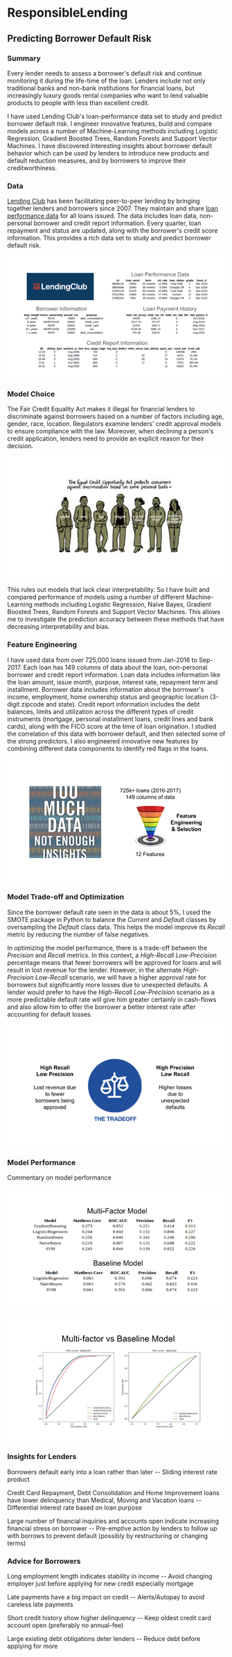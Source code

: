 # ResponsibleLending
## Predicting Borrower Default Risk

### Summary
Every lender needs to assess a borrower's default risk and continue monitoring it during the life-time of the loan. Lenders include not only traditional banks and non-bank institutions for financial loans, but increasingly luxury goods rental companies who want to lend valuable products to people with less than excellent credit.

I have used Lending Club's loan-performance data set to study and predict borrower default risk. I engineer innovative features, build and compare models across a number of Machine-Learning methods including Logistic Regression, Gradient Boosted Trees, Random Forests and Support Vector Machines. I have discovered interesting insights about borrower default behavior which can be used by lenders to introduce new products and default reduction measures, and by borrowers to improve their creditworthiness.

### Data
[Lending Club](https://www.lendingclub.com/) has been facilitating peer-to-peer lending by bringing together lenders and borrowers since 2007. They maintain and share [loan performance data](https://www.lendingclub.com/info/download-data.action) for all loans issued. The data includes loan data, non-personal borrower and credit report information. Every quarter, loan repayment and status are updated, along with the borrower's credit score information. This provides a rich data set to study and predict borrower default risk.

![](img/LC_Data_Slide.png "Sample Data")


### Model Choice 
The Fair Credit Equality Act makes it illegal for financial lenders to discriminate against borrowers based on a number of factors including age, gender, race, location. Regulators examine lenders' credit approval models to ensure compliance with the law. Moreover, when declining a person's credit application, lenders need to provide an explicit reason for their decision. 

![](img/EqualCreditOppActSlide.png "Equal Credit Opportunity Act")

This rules out models that lack clear interpretability. So I have built and compared performance of models using a number of different Machine-Learning methods including Logistic Regression, Naive Bayes, Gradient Boosted Trees, Random Forests and Support Vector Machines. This allows me to investigate the prediction accuracy between these methods that have decreasing interpretability and bias.


### Feature Engineering
I have used data from over 725,000 loans issued from Jan-2016 to Sep-2017. Each loan has 149 columns of data about the loan, non-personal borrower and credit report information. Loan data includes information like the loan amount, issue month, purpose, interest rate, repayment term and installment. Borrower data includes information about the borrower's income, employment, home ownership status and geographic location (3-digit zipcode and state). Credit report information includes the debt balances, limits and utilization across the different types of credit instruments (mortgage, personal installment loans, credit lines and bank cards), along with the FICO score at the time of loan origination. I studied the correlation of this data with borrower default, and then selected some of the strong predictors. I also engineered innovative new features by combining different data components to identify red flags in the loans.

![](img/FeatureEnggSlide.png "Feature Engineering")


### Model Trade-off and Optimization
Since the borrower default rate seen in the data is about 5%, I used the SMOTE package in Python to balance the *Current* and *Default* classes by oversampling the *Default* class data. This helps the model improve its *Recall* metric by reducing the number of false negatives.

In optimizing the model performance, there is a trade-off between the *Precision* and *Recall* metrics. In this context, a *High-Recall Low-Precision* percentage means that fewer borrowers will be approved for loans and will result in lost revenue for the lender. However, in the alternate *High-Precision Low-Recall* scenario, we will have a higher approval rate for borrowers but significantly more losses due to unexpected defaults. A lender would prefer to have the *High-Recall Low-Precision* scenario as a more predictable default rate will give him greater certainly in cash-flows and also allow him to offer the borrower a better interest rate after accounting for default losses.

![](img/TradeoffSlide.png "Trade-Off")


### Model Performance
Commentary on model performance

![](img/PerformanceTableSlide.png "Performance Table")


![](img/ROCCurveSlide.png "ROC Curves")


### Insights for Lenders

Borrowers default early into a loan rather than later -- Sliding interest rate product

Credit Card Repayment, Debt Consolidation and Home Improvement loans have lower delinquency than Medical, Moving and Vacation loans -- Differential interest rate based on loan purpose

Large number of financial inquiries and accounts open indicate increasing financial stress on borrower -- Pre-emptive action by lenders to follow up with borrows to prevent default (possibly by restructuring or changing terms)

### Advice for Borrowers

Long employment length indicates stability in income -- Avoid changing employer just before applying for new credit especially mortgage

Late payments have a big impact on credit -- Alerts/Autopay to avoid careless late payments

Short credit history show higher delinquency -- Keep oldest credit card account open (preferably no annual-fee)

Large existing debt obligations deter lenders -- Reduce debt before applying for more
